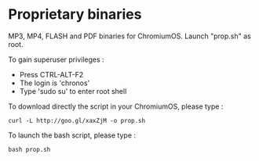 Proprietary binaries
====

MP3, MP4, FLASH and PDF binaries for ChromiumOS. 
Launch "prop.sh" as root.

To gain superuser privileges :
- Press CTRL-ALT-F2
- The login is 'chronos'
- Type 'sudo su' to enter root shell

To download directly the script in your ChromiumOS, please type : 

    curl -L http://goo.gl/xaxZjM -o prop.sh
    
To launch the bash script, please type :

    bash prop.sh